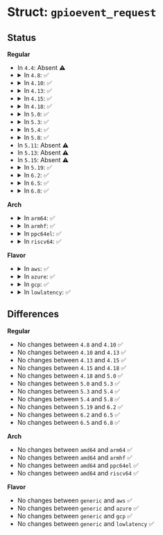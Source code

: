 # Struct: <code>gpioevent_request</code>

## Status
<b>Regular</b>
<ul>
<li>
In <code>4.4</code>: Absent ⚠️
</li>
<li>
<details>
<summary>In <code>4.8</code>: ✅</summary>

```c
struct gpioevent_request {
    __u32 lineoffset;
    __u32 handleflags;
    __u32 eventflags;
    char consumer_label[32];
    int fd;
};
```
</details>
</li>
<li>
<details>
<summary>In <code>4.10</code>: ✅</summary>

```c
struct gpioevent_request {
    __u32 lineoffset;
    __u32 handleflags;
    __u32 eventflags;
    char consumer_label[32];
    int fd;
};
```
</details>
</li>
<li>
<details>
<summary>In <code>4.13</code>: ✅</summary>

```c
struct gpioevent_request {
    __u32 lineoffset;
    __u32 handleflags;
    __u32 eventflags;
    char consumer_label[32];
    int fd;
};
```
</details>
</li>
<li>
<details>
<summary>In <code>4.15</code>: ✅</summary>

```c
struct gpioevent_request {
    __u32 lineoffset;
    __u32 handleflags;
    __u32 eventflags;
    char consumer_label[32];
    int fd;
};
```
</details>
</li>
<li>
<details>
<summary>In <code>4.18</code>: ✅</summary>

```c
struct gpioevent_request {
    __u32 lineoffset;
    __u32 handleflags;
    __u32 eventflags;
    char consumer_label[32];
    int fd;
};
```
</details>
</li>
<li>
<details>
<summary>In <code>5.0</code>: ✅</summary>

```c
struct gpioevent_request {
    __u32 lineoffset;
    __u32 handleflags;
    __u32 eventflags;
    char consumer_label[32];
    int fd;
};
```
</details>
</li>
<li>
<details>
<summary>In <code>5.3</code>: ✅</summary>

```c
struct gpioevent_request {
    __u32 lineoffset;
    __u32 handleflags;
    __u32 eventflags;
    char consumer_label[32];
    int fd;
};
```
</details>
</li>
<li>
<details>
<summary>In <code>5.4</code>: ✅</summary>

```c
struct gpioevent_request {
    __u32 lineoffset;
    __u32 handleflags;
    __u32 eventflags;
    char consumer_label[32];
    int fd;
};
```
</details>
</li>
<li>
<details>
<summary>In <code>5.8</code>: ✅</summary>

```c
struct gpioevent_request {
    __u32 lineoffset;
    __u32 handleflags;
    __u32 eventflags;
    char consumer_label[32];
    int fd;
};
```
</details>
</li>
<li>
In <code>5.11</code>: Absent ⚠️
</li>
<li>
In <code>5.13</code>: Absent ⚠️
</li>
<li>
In <code>5.15</code>: Absent ⚠️
</li>
<li>
<details>
<summary>In <code>5.19</code>: ✅</summary>

```c
struct gpioevent_request {
    __u32 lineoffset;
    __u32 handleflags;
    __u32 eventflags;
    char consumer_label[32];
    int fd;
};
```
</details>
</li>
<li>
<details>
<summary>In <code>6.2</code>: ✅</summary>

```c
struct gpioevent_request {
    __u32 lineoffset;
    __u32 handleflags;
    __u32 eventflags;
    char consumer_label[32];
    int fd;
};
```
</details>
</li>
<li>
<details>
<summary>In <code>6.5</code>: ✅</summary>

```c
struct gpioevent_request {
    __u32 lineoffset;
    __u32 handleflags;
    __u32 eventflags;
    char consumer_label[32];
    int fd;
};
```
</details>
</li>
<li>
<details>
<summary>In <code>6.8</code>: ✅</summary>

```c
struct gpioevent_request {
    __u32 lineoffset;
    __u32 handleflags;
    __u32 eventflags;
    char consumer_label[32];
    int fd;
};
```
</details>
</li>
</ul>
<b>Arch</b>
<ul>
<li>
<details>
<summary>In <code>arm64</code>: ✅</summary>

```c
struct gpioevent_request {
    __u32 lineoffset;
    __u32 handleflags;
    __u32 eventflags;
    char consumer_label[32];
    int fd;
};
```
</details>
</li>
<li>
<details>
<summary>In <code>armhf</code>: ✅</summary>

```c
struct gpioevent_request {
    __u32 lineoffset;
    __u32 handleflags;
    __u32 eventflags;
    char consumer_label[32];
    int fd;
};
```
</details>
</li>
<li>
<details>
<summary>In <code>ppc64el</code>: ✅</summary>

```c
struct gpioevent_request {
    __u32 lineoffset;
    __u32 handleflags;
    __u32 eventflags;
    char consumer_label[32];
    int fd;
};
```
</details>
</li>
<li>
<details>
<summary>In <code>riscv64</code>: ✅</summary>

```c
struct gpioevent_request {
    __u32 lineoffset;
    __u32 handleflags;
    __u32 eventflags;
    char consumer_label[32];
    int fd;
};
```
</details>
</li>
</ul>
<b>Flavor</b>
<ul>
<li>
<details>
<summary>In <code>aws</code>: ✅</summary>

```c
struct gpioevent_request {
    __u32 lineoffset;
    __u32 handleflags;
    __u32 eventflags;
    char consumer_label[32];
    int fd;
};
```
</details>
</li>
<li>
<details>
<summary>In <code>azure</code>: ✅</summary>

```c
struct gpioevent_request {
    __u32 lineoffset;
    __u32 handleflags;
    __u32 eventflags;
    char consumer_label[32];
    int fd;
};
```
</details>
</li>
<li>
<details>
<summary>In <code>gcp</code>: ✅</summary>

```c
struct gpioevent_request {
    __u32 lineoffset;
    __u32 handleflags;
    __u32 eventflags;
    char consumer_label[32];
    int fd;
};
```
</details>
</li>
<li>
<details>
<summary>In <code>lowlatency</code>: ✅</summary>

```c
struct gpioevent_request {
    __u32 lineoffset;
    __u32 handleflags;
    __u32 eventflags;
    char consumer_label[32];
    int fd;
};
```
</details>
</li>
</ul>

## Differences
<b>Regular</b>
<ul>
<li>
No changes between <code>4.8</code> and <code>4.10</code> ✅
</li>
<li>
No changes between <code>4.10</code> and <code>4.13</code> ✅
</li>
<li>
No changes between <code>4.13</code> and <code>4.15</code> ✅
</li>
<li>
No changes between <code>4.15</code> and <code>4.18</code> ✅
</li>
<li>
No changes between <code>4.18</code> and <code>5.0</code> ✅
</li>
<li>
No changes between <code>5.0</code> and <code>5.3</code> ✅
</li>
<li>
No changes between <code>5.3</code> and <code>5.4</code> ✅
</li>
<li>
No changes between <code>5.4</code> and <code>5.8</code> ✅
</li>
<li>
No changes between <code>5.19</code> and <code>6.2</code> ✅
</li>
<li>
No changes between <code>6.2</code> and <code>6.5</code> ✅
</li>
<li>
No changes between <code>6.5</code> and <code>6.8</code> ✅
</li>
</ul>
<b>Arch</b>
<ul>
<li>
No changes between <code>amd64</code> and <code>arm64</code> ✅
</li>
<li>
No changes between <code>amd64</code> and <code>armhf</code> ✅
</li>
<li>
No changes between <code>amd64</code> and <code>ppc64el</code> ✅
</li>
<li>
No changes between <code>amd64</code> and <code>riscv64</code> ✅
</li>
</ul>
<b>Flavor</b>
<ul>
<li>
No changes between <code>generic</code> and <code>aws</code> ✅
</li>
<li>
No changes between <code>generic</code> and <code>azure</code> ✅
</li>
<li>
No changes between <code>generic</code> and <code>gcp</code> ✅
</li>
<li>
No changes between <code>generic</code> and <code>lowlatency</code> ✅
</li>
</ul>
